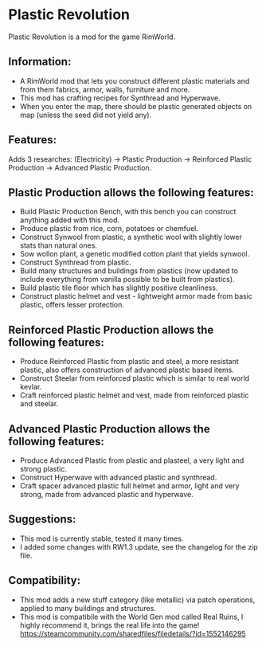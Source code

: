 # Plastic Revolution
Plastic Revolution is a mod for the game RimWorld.

## Information:
*	A RimWorld mod that lets you construct different plastic materials and from them fabrics, armor, walls, furniture and more.
*	This mod has crafting recipes for Synthread and Hyperwave.
*	When you enter the map, there should be plastic generated objects on map (unless the seed did not yield any).

## Features:
Adds 3 researches: (Electricity) -> Plastic Production -> Reinforced Plastic Production -> Advanced Plastic Production.

## Plastic Production allows the following features:
* Build Plastic Production Bench, with this bench you can construct anything added with this mod.
*	Produce plastic from rice, corn, potatoes or chemfuel.
*	Construct Synwool from plastic, a synthetic wool with slightly lower stats than natural ones.
*	Sow wollon plant, a genetic modified cotton plant that yields synwool.
*	Construct Synthread from plastic.
*	Build many structures and buildings from plastics (now updated to include everything from vanilla possible to be built from plastics).
*	Build plastic tile floor which has slightly positive cleanliness.
*	Construct plastic helmet and vest - lightweight armor made from basic plastic, offers lesser protection.

## Reinforced Plastic Production allows the following features:
*	Produce Reinforced Plastic from plastic and steel, a more resistant plastic, also offers construction of advanced plastic based items.
*	Construct Steelar from reinforced plastic which is similar to real world kevlar.
*	Craft reinforced plastic helmet and vest, made from reinforced plastic and steelar.

## Advanced Plastic Production allows the following features:
*	Produce Advanced Plastic from plastic and plasteel, a very light and strong plastic.
*	Construct Hyperwave with advanced plastic and synthread.
*	Craft spacer advanced plastic full helmet and armor, light and very strong, made from advanced plastic and hyperwave.

## Suggestions:
* This mod is currently stable, tested it many times.
* I added some changes with RW1.3 update, see the changelog for the zip file.

## Compatibility:
*	This mod adds a new stuff category (like metallic) via patch operations, applied to many buildings and structures.
* This mod is compatibile with the World Gen mod called Real Ruins, I highly recommend it, brings the real life into the game!
https://steamcommunity.com/sharedfiles/filedetails/?id=1552146295

